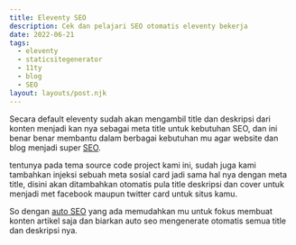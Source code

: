```yaml
---
title: Eleventy SEO
description: Cek dan pelajari SEO otomatis eleventy bekerja
date: 2022-06-21
tags:
  - eleventy
  - staticsitegenerator
  - 11ty
  - blog
  - SEO
layout: layouts/post.njk
---
```


Secara default eleventy sudah akan mengambil title dan deskripsi dari konten menjadi kan nya sebagai meta title untuk kebutuhan SEO, dan ini benar benar membantu dalam berbagai kebutuhan mu agar website dan blog menjadi super [SEO]({{page.url}}).

tentunya pada tema source code project kami ini, sudah juga kami tambahkan injeksi sebuah meta sosial card jadi sama hal nya dengan meta title, disini akan ditambahkan otomatis pula title deskripsi dan cover untuk menjadi met facebook maupun twitter card untuk situs kamu.

So dengan [auto SEO]({{page.url}}) yang ada memudahkan mu untuk fokus membuat konten artikel saja dan biarkan auto seo mengenerate otomatis semua title dan deskripsi nya.
